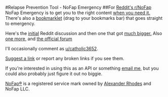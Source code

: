 #Relapse Prevention Tool - NoFap Emergency
##For [Reddit's r/NoFap](http://reddit.com/r/NoFap)
NoFap Emergency is to get you to the right content [when you need it.](http://www.reddit.com/r/NoFap/comments/2ik023/take_red_or_blue_pill/)
There's also a [bookmarklet](http://emergency.nofap.org/director.php?cat=bookmarklet) (drag to your bookmarks bar) that goes straight to emergency.

Here's the [initial](http://www.reddit.com/r/NoFap/comments/2fvyhb/thank_you_for_the_relapse_prevention_tool/) Reddit discussion and then one that got [much bigger.](http://www.reddit.com/r/NoFap/comments/2g05rx/i_just_noticed_this_but_holy_shit_the_new_relapse/)
Also [one more,](http://www.reddit.com/r/NoFap/comments/2grt82/emergency_nofap_tool_rocks/) and [the official forum](http://www.nofap.org/forum/showthread.php?21180-NoFap-s-Emergency-Relapse-Prevention-Tool)

I'll occasionally comment as [u/catholic3652](http://www.reddit.com/user/catholic3652).

[Suggest a link](http://emergency.nofap.org/suggestor.php) or report any broken links if you see them.

If you're interested in using this as an API or something [email me,](mailto:jfische8@binghamton.edu) but you could also probably just figure it out no biggie.

[NoFap®](http://nofap.org) is a registered service mark owned by [Alexander Rhodes](http://www.alexanderrhodes.net) and NoFap LLC.
